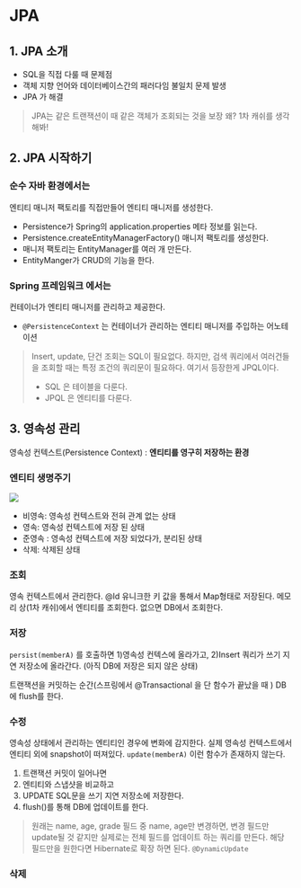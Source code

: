 # JPA 

## 1. JPA 소개 



- SQL을 직접 다룰 때 문제점
- 객체 지향 언어와 데이터베이스간의 패러다임 불일치 문제 발생
- JPA 가 해결



>JPA는 같은 트랜잭션이 때 같은 객체가 조회되는 것을 보장
>왜? 1차 캐쉬를 생각해봐! 



## 2. JPA 시작하기

### 순수 자바 환경에서는

엔티티 매니저 팩토리를 직접만들어 엔티티 매니저를 생성한다.

- Persistence가 Spring의 application.properties 메타 정보를 읽는다. 
- Persistence.createEntityManagerFactory() 매니저 팩토리를 생성한다. 
- 매니저 팩토리는 EntityManager를 여러 개 만든다. 
- EntityManger가 CRUD의 기능을 한다. 

### Spring 프레임워크 에서는

컨테이너가 엔티티 매니저를 관리하고 제공한다. 

* `@PersistenceContext`  는 컨테이너가 관리하는 엔티티 매니저를 주입하는 어노테이션



> Insert, update, 단건 조회는 SQL이 필요없다.
> 하지만, 검색 쿼리에서 여러건들을 조회할 때는 특정 조건의 쿼리문이 필요하다. 
> 여기서 등장한게 JPQL이다. 
> - SQL 은 테이블을 다룬다.
> - JPQL 은 엔티티를 다룬다. 





## 3. 영속성 관리 

영속성 컨텍스트(Persistence Context) : **엔티티를 영구히 저장하는 환경**

### 엔티티 생명주기

![](https://www.objectdb.com/files/images/manual/jpa-states.png)

- 비영속: 영속성 컨텍스트와 전혀 관계 없는 상태
- 영속: 영속성 컨텍스트에 저장 된 상태
- 준영속 : 영속성 컨텍스트에 저장 되었다가, 분리된 상태
- 삭제: 삭제된 상태



### 조회 

영속 컨텍스트에서 관리한다. @Id 유니크한 키 값을 통해서 Map형태로 저장된다. 메모리 상(1차 캐쉬)에서 엔티티를 조회한다. 없으면 DB에서 조회한다. 

### 저장 

`persist(memberA)` 를 호출하면 1)영속성 컨텍스에 올라가고,  2)Insert 쿼리가 쓰기 지연 저장소에 올라간다. (아직 DB에 저장은 되지 않은 상태) 

트랜잭션을 커밋하는 순간(스프링에서 @Transactional 을 단 함수가 끝났을 때 )  DB에 flush를 한다. 

### 수정

영속성 상태에서 관리하는 엔티티인 경우에 변화에 감지한다. 실제 영속성 컨텍스트에서 엔티티 외에 snapshot이 떠져있다. `update(memberA)`  이런 함수가 존재하지 않는다. 

1. 트랜잭션 커밋이 일어나면 
2. 엔티티와 스냅샷을 비교하고
3. UPDATE SQL문을 쓰기 지연 저장소에 저장한다. 
4. flush()를 통해 DB에 업데이트를 한다.

> 원래는 name, age, grade 필드 중 name, age만 변경하면, 변경 필드만 update될 것 같지만 실제로는 전체 필드를 업데이트 하는 쿼리를 만든다. 해당 필드만을 원한다면 Hibernate로 확장 하면 된다.  `@DynamicUpdate` 

### 삭제 



